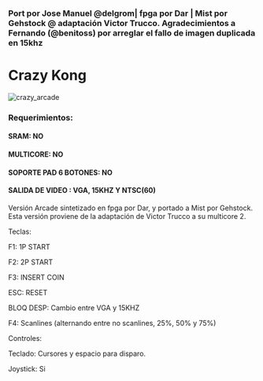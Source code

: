 ### Port por Jose Manuel @delgrom| fpga por Dar | Mist por Gehstock @ adaptación Victor Trucco. Agradecimientos a Fernando (@benitoss) por arreglar el fallo de imagen duplicada en 15khz

# Crazy Kong

![crazy_arcade](https://user-images.githubusercontent.com/31018768/70373106-0a725b00-18e7-11ea-8129-7a4964b15509.jpg)

### Requerimientos:

#### SRAM: NO
#### MULTICORE: NO
#### SOPORTE PAD 6 BOTONES: NO
#### SALIDA DE VIDEO : VGA, 15KHZ Y NTSC(60)

Versión Arcade sintetizado en fpga por Dar, y portado a Mist por Gehstock. Esta versión proviene de la adaptación de Victor Trucco a su multicore 2.

Teclas:

F1: 1P START

F2: 2P START

F3: INSERT COIN

ESC: RESET

BLOQ DESP: Cambio entre VGA y 15KHZ

F4: Scanlines (alternando entre no scanlines, 25%, 50% y 75%)

Controles:

Teclado: Cursores y espacio para disparo.

Joystick: Si
